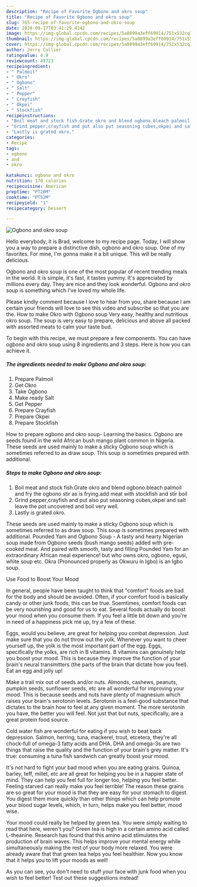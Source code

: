 ```yaml
---
description: "Recipe of Favorite Ogbono and okro soup"
title: "Recipe of Favorite Ogbono and okro soup"
slug: 765-recipe-of-favorite-ogbono-and-okro-soup
date: 2020-09-17T03:41:29.414Z
image: https://img-global.cpcdn.com/recipes/5a8899a3eff69914/751x532cq70/ogbono-and-okro-soup-recipe-main-photo.jpg
thumbnail: https://img-global.cpcdn.com/recipes/5a8899a3eff69914/751x532cq70/ogbono-and-okro-soup-recipe-main-photo.jpg
cover: https://img-global.cpcdn.com/recipes/5a8899a3eff69914/751x532cq70/ogbono-and-okro-soup-recipe-main-photo.jpg
author: Jerry Collier
ratingvalue: 4.9
reviewcount: 49723
recipeingredient:
- " Palmoil"
- " Okro"
- " Ogbono"
- " Salt"
- " Pepper"
- " Crayfish"
- " Okpei"
- " Stockfish"
recipeinstructions:
- "Boil meat and stock fish.Grate okro and blend ogbono.bleach palmoil and fry the ogbono stir as is frying.add meat with stockfish and stir boil"
- "Grind pepper,crayfish and put also put seasoning cubes,okpei and salt leave the pot uncovered and boil very well."
- "Lastly is grated okro."
categories:
- Recipe
tags:
- ogbono
- and
- okro

katakunci: ogbono and okro 
nutrition: 170 calories
recipecuisine: American
preptime: "PT20M"
cooktime: "PT52M"
recipeyield: "1"
recipecategory: Dessert

---
```



![Ogbono and okro soup](https://img-global.cpcdn.com/recipes/5a8899a3eff69914/751x532cq70/ogbono-and-okro-soup-recipe-main-photo.jpg)

Hello everybody, it is Brad, welcome to my recipe page. Today, I will show you a way to prepare a distinctive dish, ogbono and okro soup. One of my favorites. For mine, I'm gonna make it a bit unique. This will be really delicious.

Ogbono and okro soup is one of the most popular of recent trending meals in the world. It is simple, it's fast, it tastes yummy. It's appreciated by millions every day. They are nice and they look wonderful. Ogbono and okro soup is something which I've loved my whole life.

Please kindly comment because I love to hear from you, share because I am certain your friends will love to see this video and subscribe so that you are the. How to make Okro with Ogbono soup Very easy, healthy and nutritious okro soup. The soup is very easy to prepare, delicious and above all packed with assorted meats to calm your taste bud.


To begin with this recipe, we must prepare a few components. You can have ogbono and okro soup using 8 ingredients and 3 steps. Here is how you can achieve it.

<!--inarticleads1-->

##### The ingredients needed to make Ogbono and okro soup:

1. Prepare  Palmoil
1. Get  Okro
1. Take  Ogbono
1. Make ready  Salt
1. Get  Pepper
1. Prepare  Crayfish
1. Prepare  Okpei
1. Prepare  Stockfish


How to prepare ogbono and okro soup- Learning the basics. Ogbono are seeds found in the wild African bush mango plant common in Nigeria. These seeds are used mainly to make a sticky Ogbono soup which is sometimes referred to as draw soup. This soup is sometimes prepared with additional. 

<!--inarticleads2-->

##### Steps to make Ogbono and okro soup:

1. Boil meat and stock fish.Grate okro and blend ogbono.bleach palmoil and fry the ogbono stir as is frying.add meat with stockfish and stir boil
1. Grind pepper,crayfish and put also put seasoning cubes,okpei and salt leave the pot uncovered and boil very well.
1. Lastly is grated okro.


These seeds are used mainly to make a sticky Ogbono soup which is sometimes referred to as draw soup. This soup is sometimes prepared with additional. Pounded Yam and Ogbono Soup - A tasty and hearty Nigerian soup made from Ogbono seeds (bush mango seeds) added with pre-cooked meat. And paired with smooth, tasty and filling Pounded Yam for an extraordinary African meal experience! but who owns okro, ogbono, egusi, white soup etc. Okra (Pronounced properly as Okwuru in Igbo) is an Igbo soup. 

Use Food to Boost Your Mood


In general, people have been taught to think that "comfort" foods are bad for the body and should be avoided. Often, if your comfort food is basically candy or other junk foods, this can be true. Soemtimes, comfort foods can be very nourishing and good for us to eat. Several foods actually do boost your mood when you consume them. If you feel a little bit down and you're in need of a happiness pick me up, try a few of these.

Eggs, would you believe, are great for helping you combat depression. Just make sure that you do not throw out the yolk. Whenever you want to cheer yourself up, the yolk is the most important part of the egg. Eggs, specifically the yolks, are rich in B vitamins. B vitamins can genuinely help you boost your mood. This is because they improve the function of your brain's neural transmitters (the parts of the brain that dictate how you feel). Eat an egg and jolly up!

Make a trail mix out of seeds and/or nuts. Almonds, cashews, peanuts, pumpkin seeds, sunflower seeds, etc are all wonderful for improving your mood. This is because seeds and nuts have plenty of magnesium which raises your brain's serotonin levels. Serotonin is a feel-good substance that dictates to the brain how to feel at any given moment. The more serotonin you have, the better you will feel. Not just that but nuts, specifically, are a great protein food source.

Cold water fish are wonderful for eating if you wish to beat back depression. Salmon, herring, tuna, mackerel, trout, etcetera, they're all chock-full of omega-3 fatty acids and DHA. DHA and omega-3s are two things that raise the quality and the function of your brain's grey matter. It's true: consuming a tuna fish sandwich can greatly boost your mood. 

It's not hard to fight your bad mood when you are eating grains. Quinoa, barley, teff, millet, etc are all great for helping you be in a happier state of mind. They can help you feel full for longer too, helping you feel better. Feeling starved can really make you feel terrible! The reason these grains are so great for your mood is that they are easy for your stomach to digest. You digest them more quickly than other things which can help promote your blood sugar levels, which, in turn, helps make you feel better, mood wise.

Your mood could really be helped by green tea. You were simply waiting to read that here, weren't you? Green tea is high in a certain amino acid called L-theanine. Research has found that this amino acid stimulates the production of brain waves. This helps improve your mental energy while simultaneously making the rest of your body more relaxed. You were already aware that that green tea helps you feel healthier. Now you know that it helps you to lift your moods as well!

As you can see, you don't need to stuff your face with junk food when you wish to feel better! Test out  these suggestions  instead!


